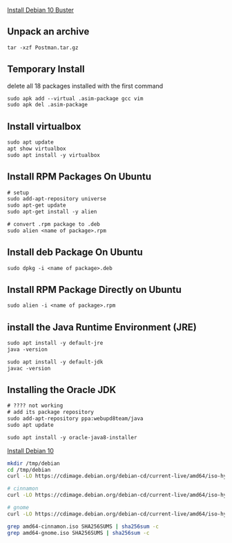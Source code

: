 [Install Debian 10 Buster](https://www.debian.org/)


## Unpack an archive
```txt
tar -xzf Postman.tar.gz 
```


## Temporary Install
delete all 18 packages installed with the first command
```txt
sudo apk add --virtual .asim-package gcc vim
sudo apk del .asim-package
```


## Install virtualbox
```txt
sudo apt update
apt show virtualbox
sudo apt install -y virtualbox
```


## Install RPM Packages On Ubuntu
```txt
# setup
sudo add-apt-repository universe
sudo apt-get update
sudo apt-get install -y alien

# convert .rpm package to .deb
sudo alien <name of package>.rpm
```


## Install deb Package On Ubuntu
```txt
sudo dpkg -i <name of package>.deb
```


## Install RPM Package Directly on Ubuntu
```txt
sudo alien -i <name of package>.rpm
```


## install the Java Runtime Environment (JRE)
```txt
sudo apt install -y default-jre
java -version

sudo apt install -y default-jdk
javac -version
```


## Installing the Oracle JDK
```txt
# ???? not working
# add its package repository
sudo add-apt-repository ppa:webupd8team/java
sudo apt update

sudo apt install -y oracle-java8-installer
```


[Install Debian 10](https://cdimage.debian.org/debian-cd/current-live/amd64/iso-hybrid/)

```bash
mkdir /tmp/debian
cd /tmp/debian
curl -LO https://cdimage.debian.org/debian-cd/current-live/amd64/iso-hybrid/SHA256SUMS

# cinnamon
curl -LO https://cdimage.debian.org/debian-cd/current-live/amd64/iso-hybrid/debian-live-10.7.0-amd64-cinnamon.iso

# gnome
curl -LO https://cdimage.debian.org/debian-cd/current-live/amd64/iso-hybrid/debian-live-10.7.0-amd64-gnome.iso

grep amd64-cinnamon.iso SHA256SUMS | sha256sum -c
grep amd64-gnome.iso SHA256SUMS | sha256sum -c
```
